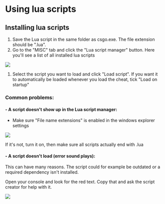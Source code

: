 # Using lua scripts

## Installing lua scripts

1. Save the Lua script in the same folder as csgo.exe. The file extension should be ".lua".
2. Go to the "MISC" tab and click the "Lua script manager" button. Here you'll see a list of all installed lua scripts

![](https://i.imgur.com/WuyiCxb.png)

1. Select the script you want to load and click "Load script". If you want it to automatically be loaded whenever you load the cheat, tick "Load on startup"

### Common problems:

#### - A script doesn't show up in the Lua script manager:

* Make sure "File name extensions" is enabled in the windows explorer settings

![](https://i.imgur.com/6cNvMHG.png)

If it's not, turn it on, then make sure all scripts actually end with .lua

#### - A script doesn't load \(error sound plays\):

This can have many reasons. The script could for example be outdated or a required dependency isn't installed.

Open your console and look for the red text. Copy that and ask the script creator for help with it.

![](https://i.imgur.com/c7IKT2p.png)


